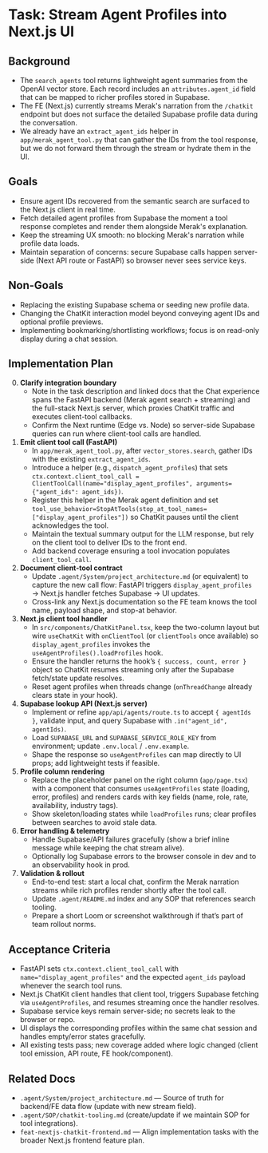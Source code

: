 # Task: Stream Agent Profiles into Next.js UI

## Background
- The `search_agents` tool returns lightweight agent summaries from the OpenAI vector store. Each record includes an `attributes.agent_id` field that can be mapped to richer profiles stored in Supabase.
- The FE (Next.js) currently streams Merak's narration from the `/chatkit` endpoint but does not surface the detailed Supabase profile data during the conversation.
- We already have an `extract_agent_ids` helper in `app/merak_agent_tool.py` that can gather the IDs from the tool response, but we do not forward them through the stream or hydrate them in the UI.

## Goals
- Ensure agent IDs recovered from the semantic search are surfaced to the Next.js client in real time.
- Fetch detailed agent profiles from Supabase the moment a tool response completes and render them alongside Merak's explanation.
- Keep the streaming UX smooth: no blocking Merak's narration while profile data loads.
- Maintain separation of concerns: secure Supabase calls happen server-side (Next API route or FastAPI) so browser never sees service keys.

## Non-Goals
- Replacing the existing Supabase schema or seeding new profile data.
- Changing the ChatKit interaction model beyond conveying agent IDs and optional profile previews.
- Implementing bookmarking/shortlisting workflows; focus is on read-only display during a chat session.

## Implementation Plan
0. **Clarify integration boundary**
   - Note in the task description and linked docs that the Chat experience spans the FastAPI backend (Merak agent search + streaming) and the full-stack Next.js server, which proxies ChatKit traffic and executes client-tool callbacks.
   - Confirm the Next runtime (Edge vs. Node) so server-side Supabase queries can run where client-tool calls are handled.
1. **Emit client tool call (FastAPI)**
   - In `app/merak_agent_tool.py`, after `vector_stores.search`, gather IDs with the existing `extract_agent_ids`.
   - Introduce a helper (e.g., `dispatch_agent_profiles`) that sets `ctx.context.client_tool_call = ClientToolCall(name="display_agent_profiles", arguments={"agent_ids": agent_ids})`.
   - Register this helper in the Merak agent definition and set `tool_use_behavior=StopAtTools(stop_at_tool_names=["display_agent_profiles"])` so ChatKit pauses until the client acknowledges the tool.
   - Maintain the textual summary output for the LLM response, but rely on the client tool to deliver IDs to the front end.
   - Add backend coverage ensuring a tool invocation populates `client_tool_call`.
2. **Document client-tool contract**
   - Update `.agent/System/project_architecture.md` (or equivalent) to capture the new call flow: FastAPI triggers `display_agent_profiles` → Next.js handler fetches Supabase → UI updates.
   - Cross-link any Next.js documentation so the FE team knows the tool name, payload shape, and stop-at behavior.
3. **Next.js client tool handler**
   - In `src/components/ChatKitPanel.tsx`, keep the two-column layout but wire `useChatKit` with `onClientTool` (or `clientTools` once available) so `display_agent_profiles` invokes the `useAgentProfiles().loadProfiles` hook.
   - Ensure the handler returns the hook’s `{ success, count, error }` object so ChatKit resumes streaming only after the Supabase fetch/state update resolves.
   - Reset agent profiles when threads change (`onThreadChange` already clears state in your hook).
4. **Supabase lookup API (Next.js server)**
   - Implement or refine `app/api/agents/route.ts` to accept `{ agentIds }`, validate input, and query Supabase with `.in("agent_id", agentIds)`.
   - Load `SUPABASE_URL` and `SUPABASE_SERVICE_ROLE_KEY` from environment; update `.env.local` / `.env.example`.
   - Shape the response so `useAgentProfiles` can map directly to UI props; add lightweight tests if feasible.
5. **Profile column rendering**
   - Replace the placeholder panel on the right column (`app/page.tsx`) with a component that consumes `useAgentProfiles` state (loading, error, profiles) and renders cards with key fields (name, role, rate, availability, industry tags).
   - Show skeleton/loading states while `loadProfiles` runs; clear profiles between searches to avoid stale data.
6. **Error handling & telemetry**
   - Handle Supabase/API failures gracefully (show a brief inline message while keeping the chat stream alive).
   - Optionally log Supabase errors to the browser console in dev and to an observability hook in prod.
7. **Validation & rollout**
   - End-to-end test: start a local chat, confirm the Merak narration streams while rich profiles render shortly after the tool call.
   - Update `.agent/README.md` index and any SOP that references search tooling.
   - Prepare a short Loom or screenshot walkthrough if that’s part of team rollout norms.

## Acceptance Criteria
- FastAPI sets `ctx.context.client_tool_call` with `name="display_agent_profiles"` and the expected `agent_ids` payload whenever the search tool runs.
- Next.js ChatKit client handles that client tool, triggers Supabase fetching via `useAgentProfiles`, and resumes streaming once the handler resolves.
- Supabase service keys remain server-side; no secrets leak to the browser or repo.
- UI displays the corresponding profiles within the same chat session and handles empty/error states gracefully.
- All existing tests pass; new coverage added where logic changed (client tool emission, API route, FE hook/component).

## Related Docs
- `.agent/System/project_architecture.md` — Source of truth for backend/FE data flow (update with new stream field).
- `.agent/SOP/chatkit-tooling.md` (create/update if we maintain SOP for tool integrations).
- `feat-nextjs-chatkit-frontend.md` — Align implementation tasks with the broader Next.js frontend feature plan.
